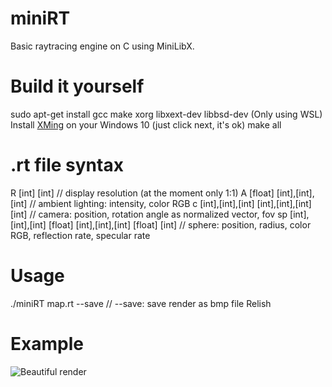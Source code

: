 # miniRT

Basic raytracing engine on C using MiniLibX. 

# Build it yourself
sudo apt-get install gcc make xorg libxext-dev libbsd-dev
(Only using WSL) Install [XMing](https://sourceforge.net/projects/xming/) on your Windows 10 (just click next, it's ok)
make all

# .rt file syntax
R [int] [int] // display resolution (at the moment only 1:1)
A [float] [int],[int],[int] // ambient lighting: intensity, color RGB
c [int],[int],[int] [int],[int],[int] [int] // camera: position, rotation angle as normalized vector, fov
sp [int],[int],[int] [float] [int],[int],[int] [float] [int] // sphere: position, radius, color RGB, reflection rate, specular rate

# Usage
./miniRT map.rt --save // --save: save render as bmp file
Relish

# Example
![Beautiful render](https://github.com/awend0/miniRT/screenshots/image.jpg?raw=true)
